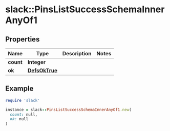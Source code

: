 # slack::PinsListSuccessSchemaInnerAnyOf1

## Properties

| Name | Type | Description | Notes |
| ---- | ---- | ----------- | ----- |
| **count** | **Integer** |  |  |
| **ok** | [**DefsOkTrue**](DefsOkTrue.md) |  |  |

## Example

```ruby
require 'slack'

instance = slack::PinsListSuccessSchemaInnerAnyOf1.new(
  count: null,
  ok: null
)
```

